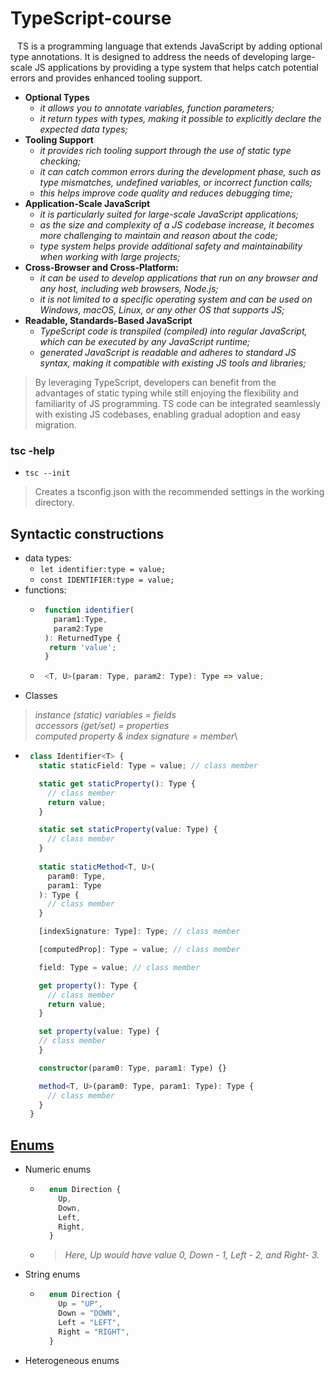 # TypeScript-course

&ensp; TS is a programming language that extends JavaScript by adding optional type annotations. It is designed to address the needs of developing large-scale JS applications by providing a type system that helps catch potential errors and provides enhanced tooling support.
* **Optional Types**
  - _it allows you to annotate variables, function parameters;_
  - _it return types with types, making it possible to explicitly declare the expected data types;_
* **Tooling Support**
  - _it provides rich tooling support through the use of static type checking;_
  - _it can catch common errors during the development phase, such as type mismatches, undefined variables, or incorrect function calls;_
  - _this helps improve code quality and reduces debugging time;_
* **Application-Scale JavaScript**
  - _it is particularly suited for large-scale JavaScript applications;_
  - _as the size and complexity of a JS codebase increase, it becomes more challenging to maintain and reason about the code;_
  - _type system helps provide additional safety and maintainability when working with large projects;_
* **Cross-Browser and Cross-Platform:**
  - _it can be used to develop applications that run on any browser and any host, including web browsers, Node.js;_
  - _it is not limited to a specific operating system and can be used on Windows, macOS, Linux, or any other OS that supports JS;_
* **Readable, Standards-Based JavaScript**
  - _TypeScript code is transpiled (compiled) into regular JavaScript, which can be executed by any JavaScript runtime;_
  - _generated JavaScript is readable and adheres to standard JS syntax, making it compatible with existing JS tools and libraries;_

> By leveraging TypeScript, developers can benefit from the advantages of static typing while still enjoying the flexibility and familiarity of JS programming. TS code can be integrated seamlessly with existing JS codebases, enabling gradual adoption and easy migration.


### tsc -help

* ``tsc --init``
> Creates a tsconfig.json with the recommended settings in the working directory.


## Syntactic constructions

* data types:
  + ``let identifier:type = value;``
  + ``const IDENTIFIER:type = value;``
* functions:
  + ```typescript
     function identifier(
       param1:Type,
       param2:Type
     ): ReturnedType {
      return 'value';
     }
    ```
  + ```typescript
     <T, U>(param: Type, param2: Type): Type => value;
    ```
* Classes
> _instance (static) variables = fields_\
> _accessors (get/set) = properties_\
> _computed property & index signature = member_\
  + ```typescript
     class Identifier<T> {
       static staticField: Type = value; // class member

       static get staticProperty(): Type {
         // class member
         return value;
       }

       static set staticProperty(value: Type) {
         // class member
       }
  
       static staticMethod<T, U>(
         param0: Type,
         param1: Type
       ): Type {
         // class member
       }

       [indexSignature: Type]: Type; // class member

       [computedProp]: Type = value; // class member

       field: Type = value; // class member

       get property(): Type {
         // class member
         return value;
       }

       set property(value: Type) {
       // class member
       }

       constructor(param0: Type, param1: Type) {}

       method<T, U>(param0: Type, param1: Type): Type {
         // class member
       }
     }
    ```

## [Enums](https://www.typescriptlang.org/docs/handbook/enums.html)

* Numeric enums
  + ```typescript
      enum Direction {
        Up,
        Down,
        Left,
        Right,
      }
    ```
  + > _Here, Up would have value 0, Down - 1, Left - 2, and Right- 3._
* String enums  
  + ```typescript
      enum Direction {
        Up = "UP",
        Down = "DOWN",
        Left = "LEFT",
        Right = "RIGHT",
      }
    ```
* Heterogeneous enums









